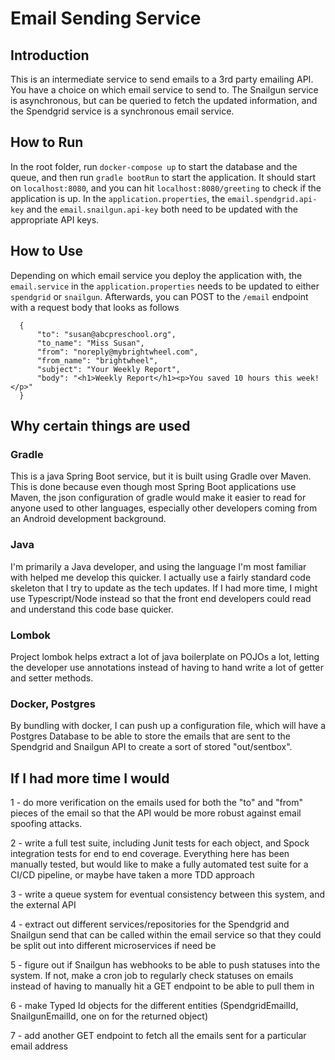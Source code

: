 # Email Sending Service

## Introduction
This is an intermediate service to send emails to a 3rd party emailing API. You have a choice on which email service to 
send to. The Snailgun service is asynchronous, but can be queried to fetch the updated information, and the Spendgrid service
is a synchronous email service.

## How to Run
In the root folder, run `docker-compose up` to start the database and the queue,
and then run `gradle bootRun` to start the application. It should start on `localhost:8080`, and you can hit
`localhost:8080/greeting` to check if the application is up. In the `application.properties`, the `email.spendgrid.api-key`
and the `email.snailgun.api-key` both need to be updated with the appropriate API keys.

## How to Use
Depending on which email service you deploy the application with, the `email.service` in the `application.properties` needs
to be updated to either `spendgrid` or `snailgun`. Afterwards, you can POST to the `/email` endpoint with a request body that 
looks as follows

      {
          "to": "susan@abcpreschool.org",
          "to_name": "Miss Susan",
          "from": "noreply@mybrightwheel.com",
          "from_name": "brightwheel",
          "subject": "Your Weekly Report",
          "body": "<h1>Weekly Report</h1><p>You saved 10 hours this week!</p>"
      }

## Why certain things are used
### Gradle 
This is a java Spring Boot service, but it is built using Gradle over Maven. 
This is done because even though most Spring Boot applications use Maven, the json configuration of gradle would make it 
easier to read for anyone used to other languages, especially other developers coming from an Android development background.

### Java
I'm primarily a Java developer, and using the language I'm most familiar with helped me develop this quicker. I actually
use a fairly standard code skeleton that I try to update as the tech updates. If I had more time, I might use Typescript/Node 
instead so that the front end developers could read and understand this code base quicker.

### Lombok
Project lombok helps extract a lot of java boilerplate on POJOs a lot, letting the developer use annotations
instead of having to hand write a lot of getter and setter methods.

### Docker, Postgres
By bundling with docker, I can push up a configuration file, which will have a Postgres Database to be able to store the
emails that are sent to the Spendgrid and Snailgun API to create a sort of stored "out/sentbox". 

## If I had more time I would
1 - do more verification on the emails used for both the "to" and "from" pieces of the email so that the API 
would be more robust against email spoofing attacks.

2 - write a full test suite, including Junit tests for each object, and Spock integration tests for end to end coverage. Everything
here has been manually tested, but would like to make a fully automated test suite for a CI/CD pipeline, or maybe have taken 
a more TDD approach

3 - write a queue system for eventual consistency between this system, and the external API

4 - extract out different services/repositories for the Spendgrid and Snailgun send that can be called within the email 
    service so that they could be split out into different microservices if need be

5 - figure out if Snailgun has webhooks to be able to push statuses into the system. If not, make a cron job to 
    regularly check statuses on emails instead of having to manually hit a GET endpoint to be able to pull them in
    
6 - make Typed Id objects for the different entities (SpendgridEmailId, SnailgunEmailId, one on for the returned object)

7 - add another GET endpoint to fetch all the emails sent for a particular email address